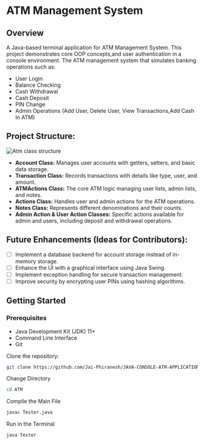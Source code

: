# ATM Management System

## Overview
A Java-based terminal application for ATM Management System. This project demonstrates core OOP concepts,and user authentication in a console environment.
The ATM management system that simulates banking operations such as:
- User Login
- Balance Checking
- Cash Withdrawal
- Cash Deposit
- PIN Change
- Admin Operations (Add User, Delete User, View Transactions,Add Cash In ATM)

## Project Structure:
![Atm class structure](https://github.com/user-attachments/assets/ff90830e-3fc5-4b54-b3a7-6bf923ddbb38)


- **Account Class:** Manages user accounts with getters, setters, and basic data storage.
- **Transaction Class:** Records transactions with details like type, user, and amount.
- **ATMActions Class:** The core ATM logic managing user lists, admin lists, and notes.
- **Actions Class:** Handles user and admin actions for the ATM operations.
- **Notes Class:** Represents different denominations and their counts.
- **Admin Action & User Action Classes:** Specific actions available for admin and users, including deposit and withdrawal operations.

## Future Enhancements (Ideas for Contributors):
- [ ] Implement a database backend for account storage instead of in-memory storage.
- [ ] Enhance the UI with a graphical interface using Java Swing.
- [ ] Implement exception handling for secure transaction management.
- [ ] Improve security by encrypting user PINs using hashing algorithms.

## Getting Started

### Prerequisites
* Java Development Kit (JDK) 11+
* Command Line Interface
* Git


Clone the repository:
```bash
git clone https://github.com/Jai-Phiranesh/JAVA-CONSOLE-ATM-APPLICATION
```

Change Directory
```bash
cd ATM
```
Compile the Main File
```bash
javac Tester.java
```
Run in the Terminal
```bash
java Tester
```

